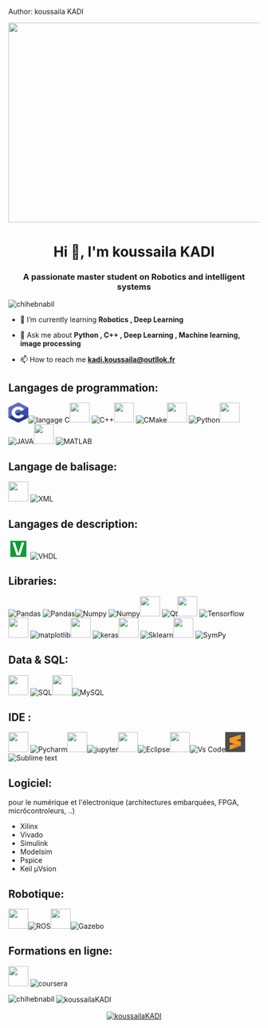 Author: koussaila KADI



<img src ="https://github.com/Koussailakadi/koussailaKADI/blob/main/Icone/img5.gif"   width="1200" height="400"/>


<h1 align="center">Hi 👋, I'm koussaila KADI</h1>
<h3 align="center">A passionate master student on Robotics and intelligent systems</h3>

<p align="left"> <img src="https://komarev.com/ghpvc/?username=chihebnabil" alt="chihebnabil" /> </p>

- 🌱 I’m currently learning **Robotics , Deep Learning**

- 💬 Ask me about **Python , C++ , Deep Learning , Machine learning, image processing**

- 📫 How to reach me **kadi.koussaila@outllok.fr**


## Langages de programmation:
<img src ="https://github.com/Koussailakadi/koussailaKADI/blob/main/Icone/c-program.svg"   width="40" height="40"/><img src="https://pandas.pydata.org/" alt="langage C" width="40" height="40"/><img src="https://github.com/isocpp/logos/blob/master/cpp_logo.svg" width="40" height="40"/> <img src="https://pandas.pydata.org/" alt="C++" width="40" height="40"/><img src="https://www.vectorlogo.zone/logos/cmake/cmake-icon.svg" width="40" height="40"/> <img src="https://pandas.pydata.org/" alt="CMake" width="40" height="40"/><img src="https://www.vectorlogo.zone/logos/python/python-icon.svg" width="40" height="40"/> <img src="https://pandas.pydata.org/" alt="Python" width="40" height="40"/><img src="https://www.vectorlogo.zone/logos/java/java-icon.svg" width="40" height="40"/> <img src="https://pandas.pydata.org/" alt="JAVA" width="40" height="40"/><img src="https://github.com/simple-icons/simple-icons/blob/master/icons/mathworks.svg" width="40" height="40"/> <img src="https://pandas.pydata.org/" alt="MATLAB" width="40" height="40"/>

## Langage de balisage:
<img src="https://www.vectorlogo.zone/logos/w3c_xml/w3c_xml-icon.svg" width="40" height="40"/> <img src="https://pandas.pydata.org/" alt="XML" width="40" height="40"/>

## Langages de description:
<img src="https://github.com/Koussailakadi/koussailaKADI/blob/main/Icone/vhdl.svg" width="40" height="40"/> <img src="https://pandas.pydata.org/" alt="VHDL" width="40" height="40"/>

## Libraries: 
<p align="left"> <img src=https://www.vectorlogo.zone/logos/usepanda/usepanda-icon.svg alt="Pandas" width="40" height="40"/> <img src="https://pandas.pydata.org/" alt="Pandas" width="40" height="40"/><img src="https://www.vectorlogo.zone/logos/numpy/numpy-icon.svg" alt="Numpy" width="40" height="40"/> <img src="https://pandas.pydata.org/" alt="Numpy" width="40" height="40"/><img src="https://www.vectorlogo.zone/logos/qtio/qtio-icon.svg" width="40" height="40"/> <img src="https://pandas.pydata.org/" alt="Qt" width="40" height="40"/><img src="https://upload.wikimedia.org/wikipedia/commons/2/2d/Tensorflow_logo.svg" width="40" height="40"/> <img src="https://pandas.pydata.org/" alt="Tensorflow" width="40" height="40"/><img src="https://upload.wikimedia.org/wikipedia/commons/8/84/Matplotlib_icon.svg" width="40" height="40"/> <img src="https://pandas.pydata.org/" alt="matplotlib" width="40" height="40"/><img src="https://upload.wikimedia.org/wikipedia/commons/a/ae/Keras_logo.svg" width="40" height="40"/> <img src="https://pandas.pydata.org/" alt="keras" width="40" height="40"/><img src="https://upload.wikimedia.org/wikipedia/commons/thumb/0/05/Scikit_learn_logo_small.svg/800px-Scikit_learn_logo_small.svg.png" width="40" height="40"/> <img src="https://pandas.pydata.org/" alt="Sklearn" width="40" height="40"/><img src="https://upload.wikimedia.org/wikipedia/commons/5/54/Sympy_logo.svg" width="40" height="40"/> <img src="https://pandas.pydata.org/" alt="SymPy" width="40" height="40"/>

 
 
## Data & SQL: 
<img src="https://www.vectorlogo.zone/logos/sqlite/sqlite-icon.svg" width="40" height="40"/> <img src="https://pandas.pydata.org/" alt="SQL" width="40" height="40"/><img src="https://www.vectorlogo.zone/logos/mysql/mysql-official.svg" width="40" height="40"/><img src="https://pandas.pydata.org/" alt="MySQL" width="40" height="40"/>



## IDE :
<img src="https://upload.wikimedia.org/wikipedia/commons/1/1d/PyCharm_Icon.svg" width="40" height="40"/> <img src="https://pandas.pydata.org/" alt="Pycharm" width="40" height="40"/><img src="https://www.vectorlogo.zone/logos/jupyter/jupyter-icon.svg" width="40" height="40"/><img src="https://pandas.pydata.org/" alt="jupyter" width="40" height="40"/><img src="https://upload.wikimedia.org/wikipedia/commons/thumb/d/d0/Eclipse-Luna-Logo.svg/800px-Eclipse-Luna-Logo.svg.png" width="40" height="40"/><img src="https://pandas.pydata.org/" alt="Eclipse" width="40" height="40"/><img src="https://upload.wikimedia.org/wikipedia/commons/9/9a/Visual_Studio_Code_1.35_icon.svg" width="40" height="40"/><img src="https://pandas.pydata.org/" alt="Vs Code" width="40" height="40"/><img src="https://github.com/Koussailakadi/koussailaKADI/blob/main/Icone/sublime-text.svg" width="40" height="40"/><img src="https://pandas.pydata.org/" alt="Sublime text" width="40" height="40"/>

## Logiciel: 
pour le numérique et l'électronique (architectures embarquées, FPGA, micrôcontroleurs, ..) 
*   Xilinx
*   Vivado
*   Simulink 
*   Modelsim
*   Pspice 
*   Keil µVsion

## Robotique: 

<img src="https://upload.wikimedia.org/wikipedia/commons/b/bb/Ros_logo.svg" width="40" height="40"/><img src="https://pandas.pydata.org/" alt="ROS" width="40" height="40"/><img src="https://upload.wikimedia.org/wikipedia/en/1/13/Gazebo_logo.svg" width="40" height="40"/><img src="https://pandas.pydata.org/" alt="Gazebo" width="40" height="40"/>


  
  
  
## Formations en ligne:
  
<img src="https://www.vectorlogo.zone/logos/coursera/coursera-icon.svg" width="40" height="40"/> <img src="https://pandas.pydata.org/" alt="coursera" width="40" height="40"/>
  
  
  
  
<p><img align="left" src="https://github-readme-stats.vercel.app/api/top-langs/?username=koussailakadi&layout=compact&hide=html" alt="chihebnabil" /></p>

<p>&nbsp;<img align="center" src="https://github-readme-stats.vercel.app/api?username=koussailakadi&show_icons=true" alt="koussailaKADI" /></p>

<p align="center">
<a href="https://www.linkedin.com/in/koussaila-kadi-7581671a2/" target="blank"><img align="center" src="https://www.vectorlogo.zone/logos/linkedin/linkedin-icon.svg" alt="koussailaKADI" height="30" width="30" /></a>

</p>
